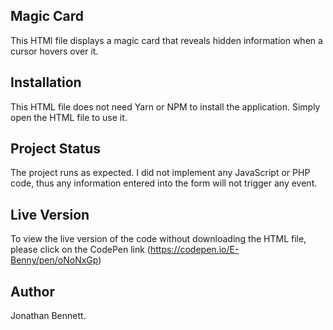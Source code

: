## Magic Card
This HTMl file displays a magic card that reveals hidden information when a cursor hovers over it. 

## Installation
This HTML file does not need Yarn or NPM to install the application. Simply open the HTML file to use it.

## Project Status
The project runs as expected. I did not implement any JavaScript or PHP code, thus any information entered into the form will not trigger any event.

## Live Version
To view the live version of the code without downloading the HTML file, please click on the CodePen link (https://codepen.io/E-Benny/pen/oNoNxGp)

## Author
Jonathan Bennett.